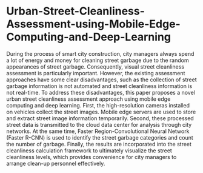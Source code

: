# Urban-Street-Cleanliness-Assessment-using-Mobile-Edge-Computing-and-Deep-Learning
During the process of smart city construction, city managers always spend a lot of energy and money for cleaning street garbage due to the random appearances of street garbage. Consequently, visual street cleanliness assessment is particularly important. However, the existing assessment approaches have some clear disadvantages, such as the collection of street garbage information is not automated and street cleanliness information is not real-time. To address these disadvantages, this paper proposes a novel urban street cleanliness assessment approach using mobile edge computing and deep learning. First, the high-resolution cameras installed on vehicles collect the street images. Mobile edge servers are used to store and extract street image information temporarily. Second, these processed street data is transmitted to the cloud data center for analysis through city networks. At the same time, Faster Region-Convolutional Neural Network (Faster R-CNN) is used to identify the street garbage categories and count the number of garbage. Finally, the results are incorporated into the street cleanliness calculation framework to ultimately visualize the street cleanliness levels, which provides convenience for city managers to arrange clean-up personnel effectively.
